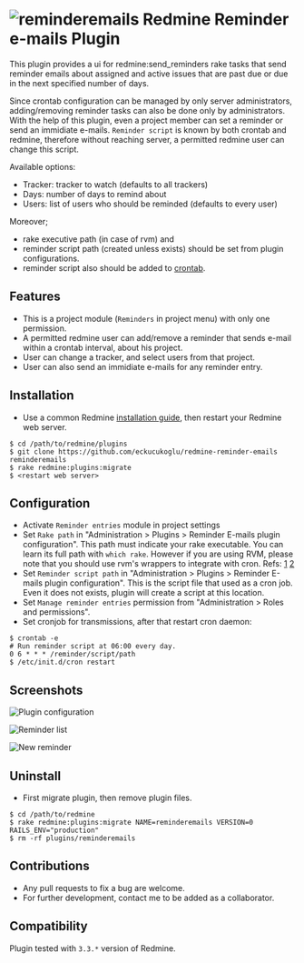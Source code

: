 # ![reminderemails](https://github.com/eckucukoglu/redmine-reminder-emails/blob/master/assets/images/icons/reminder-emails-64.png?raw=true) Redmine Reminder e-mails Plugin

This plugin provides a ui for redmine:send_reminders rake tasks that send reminder emails about assigned and active issues that are past due or due in the next specified number of days.

Since crontab configuration can be managed by only server administrators, adding/removing reminder tasks can also be done only by administrators. With the help of this plugin, even a project member can set a reminder or send an immidiate e-mails. `Reminder script` is known by both crontab and redmine, therefore without reaching server, a permitted redmine user can change this script.

Available options:
 - Tracker: tracker to watch (defaults to all trackers)
 - Days: number of days to remind about
 - Users: list of users who should be reminded (defaults to every user)

Moreover;
 - rake executive path (in case of rvm) and
 - reminder script path (created unless exists) should be set from plugin configurations.
 - reminder script also should be added to [crontab].

## Features

* This is a project module (`Reminders` in project menu) with only one permission.
* A permitted redmine user can add/remove a reminder that sends e-mail within a crontab interval, about his project.
* User can change a tracker, and select users from that project.
* User can also send an immidiate e-mails for any reminder entry.

## Installation

* Use a common Redmine [installation guide](http://www.redmine.org/projects/redmine/wiki/Plugins), then restart your Redmine web server.
```
$ cd /path/to/redmine/plugins
$ git clone https://github.com/eckucukoglu/redmine-reminder-emails reminderemails
$ rake redmine:plugins:migrate
$ <restart web server>
```

## Configuration

* Activate `Reminder entries` module in project settings
* Set `Rake path` in "Administration > Plugins > Reminder E-mails plugin configuration". This path must indicate your rake executable. You can learn its full path with `which rake`. However if you are using RVM, please note that you should use rvm's wrappers to integrate with cron. Refs: [1](http://stackoverflow.com/a/25265172) [2](https://rvm.io/integration/cron)
* Set `Reminder script path` in "Administration > Plugins > Reminder E-mails plugin configuration". This is the script file that used as a cron job. Even it does not exists, plugin will create a script at this location.
* Set `Manage reminder entries` permission from "Administration > Roles and permissions".
* Set cronjob for transmissions, after that restart cron daemon:

```
$ crontab -e
# Run reminder script at 06:00 every day.
0 6 * * * /reminder/script/path
$ /etc/init.d/cron restart
```

## Screenshots

![Plugin configuration](https://github.com/eckucukoglu/redmine-reminder-emails/blob/master/assets/images/screenshots/plugin_configuration.png?raw=true)

![Reminder list](https://github.com/eckucukoglu/redmine-reminder-emails/blob/master/assets/images/screenshots/reminder_list.png?raw=true)

![New reminder](https://github.com/eckucukoglu/redmine-reminder-emails/blob/master/assets/images/screenshots/new_reminder.png?raw=true)

## Uninstall

* First migrate plugin, then remove plugin files.
```
$ cd /path/to/redmine
$ rake redmine:plugins:migrate NAME=reminderemails VERSION=0 RAILS_ENV="production"
$ rm -rf plugins/reminderemails
```

## Contributions

* Any pull requests to fix a bug are welcome.
* For further development, contact me to be added as a collaborator.

## Compatibility

Plugin tested with `3.3.*` version of Redmine.

   [crontab]: <http://www.cyberciti.biz/faq/how-do-i-add-jobs-to-cron-under-linux-or-unix-oses/>

